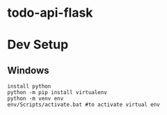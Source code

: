 # todo-api-flask

# Dev Setup

## Windows

```
install python
python -m pip install virtualenv
python -m venv env
env/Scripts/activate.bat #to activate virtual env

```
